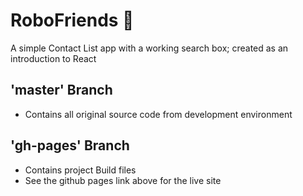 # RoboFriends 🤖
A simple Contact List app with a working search box; created as an introduction to React

## 'master' Branch
* Contains all original source code from development environment

## 'gh-pages' Branch
* Contains project Build files 
* See the github pages link above for the live site
